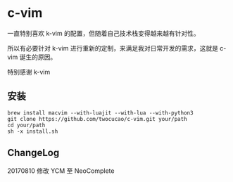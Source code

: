 # c-vim

一直特别喜欢 k-vim 的配置，但随着自己技术栈变得越来越有针对性。

所以有必要针对 k-vim 进行重新的定制，来满足我对日常开发的需求，这就是 c-vim 诞生的原因。

特别感谢 k-vim

## 安装

```
brew install macvim --with-luajit --with-lua --with-python3
git clone https://github.com/twocucao/c-vim.git your/path
cd your/path
sh -x install.sh
```

## ChangeLog

20170810 修改 YCM 至 NeoComplete

